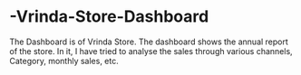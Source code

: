 # -Vrinda-Store-Dashboard
The Dashboard is of Vrinda Store.
The dashboard shows the annual report of the store.
In it, I have tried to analyse the sales through various channels, Category, monthly sales, etc.
